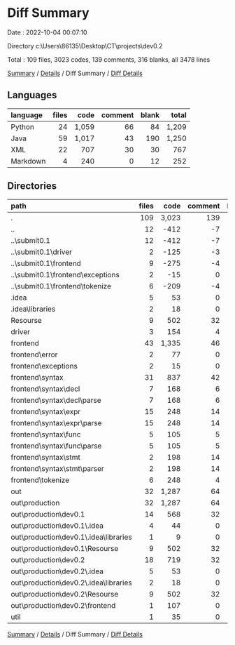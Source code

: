 # Diff Summary

Date : 2022-10-04 00:07:10

Directory c:\\Users\\86135\\Desktop\\CT\\projects\\dev0.2

Total : 109 files,  3023 codes, 139 comments, 316 blanks, all 3478 lines

[Summary](results.md) / [Details](details.md) / Diff Summary / [Diff Details](diff-details.md)

## Languages
| language | files | code | comment | blank | total |
| :--- | ---: | ---: | ---: | ---: | ---: |
| Python | 24 | 1,059 | 66 | 84 | 1,209 |
| Java | 59 | 1,017 | 43 | 190 | 1,250 |
| XML | 22 | 707 | 30 | 30 | 767 |
| Markdown | 4 | 240 | 0 | 12 | 252 |

## Directories
| path | files | code | comment | blank | total |
| :--- | ---: | ---: | ---: | ---: | ---: |
| . | 109 | 3,023 | 139 | 316 | 3,478 |
| .. | 12 | -412 | -7 | -86 | -505 |
| ..\\submit0.1 | 12 | -412 | -7 | -86 | -505 |
| ..\\submit0.1\\driver | 2 | -125 | -3 | -22 | -150 |
| ..\\submit0.1\\frontend | 9 | -275 | -4 | -60 | -339 |
| ..\\submit0.1\\frontend\\exceptions | 2 | -15 | 0 | -6 | -21 |
| ..\\submit0.1\\frontend\\tokenize | 6 | -209 | -4 | -40 | -253 |
| .idea | 5 | 53 | 0 | 0 | 53 |
| .idea\\libraries | 2 | 18 | 0 | 0 | 18 |
| Resourse | 9 | 502 | 32 | 38 | 572 |
| driver | 3 | 154 | 4 | 32 | 190 |
| frontend | 43 | 1,335 | 46 | 236 | 1,617 |
| frontend\\error | 2 | 77 | 0 | 24 | 101 |
| frontend\\exceptions | 2 | 15 | 0 | 6 | 21 |
| frontend\\syntax | 31 | 837 | 42 | 140 | 1,019 |
| frontend\\syntax\\decl | 7 | 168 | 6 | 27 | 201 |
| frontend\\syntax\\decl\\parse | 7 | 168 | 6 | 27 | 201 |
| frontend\\syntax\\expr | 15 | 248 | 14 | 57 | 319 |
| frontend\\syntax\\expr\\parse | 15 | 248 | 14 | 57 | 319 |
| frontend\\syntax\\func | 5 | 105 | 5 | 20 | 130 |
| frontend\\syntax\\func\\parse | 5 | 105 | 5 | 20 | 130 |
| frontend\\syntax\\stmt | 2 | 198 | 14 | 15 | 227 |
| frontend\\syntax\\stmt\\parser | 2 | 198 | 14 | 15 | 227 |
| frontend\\tokenize | 6 | 248 | 4 | 47 | 299 |
| out | 32 | 1,287 | 64 | 82 | 1,433 |
| out\\production | 32 | 1,287 | 64 | 82 | 1,433 |
| out\\production\\dev0.1 | 14 | 568 | 32 | 38 | 638 |
| out\\production\\dev0.1\\.idea | 4 | 44 | 0 | 0 | 44 |
| out\\production\\dev0.1\\.idea\\libraries | 1 | 9 | 0 | 0 | 9 |
| out\\production\\dev0.1\\Resourse | 9 | 502 | 32 | 38 | 572 |
| out\\production\\dev0.2 | 18 | 719 | 32 | 44 | 795 |
| out\\production\\dev0.2\\.idea | 5 | 53 | 0 | 0 | 53 |
| out\\production\\dev0.2\\.idea\\libraries | 2 | 18 | 0 | 0 | 18 |
| out\\production\\dev0.2\\Resourse | 9 | 502 | 32 | 38 | 572 |
| out\\production\\dev0.2\\frontend | 1 | 107 | 0 | 5 | 112 |
| util | 1 | 35 | 0 | 9 | 44 |

[Summary](results.md) / [Details](details.md) / Diff Summary / [Diff Details](diff-details.md)